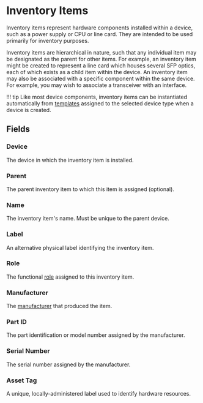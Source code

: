 # Inventory Items

Inventory items represent hardware components installed within a device, such as a power supply or CPU or line card. They are intended to be used primarily for inventory purposes.

Inventory items are hierarchical in nature, such that any individual item may be designated as the parent for other items. For example, an inventory item might be created to represent a line card which houses several SFP optics, each of which exists as a child item within the device. An inventory item may also be associated with a specific component within the same device. For example, you may wish to associate a transceiver with an interface.

!!! tip
    Like most device components, inventory items can be instantiated automatically from [templates](./inventoryitemtemplate.md) assigned to the selected device type when a device is created.

## Fields

### Device

The device in which the inventory item is installed.

### Parent

The parent inventory item to which this item is assigned (optional).

### Name

The inventory item's name. Must be unique to the parent device.

### Label

An alternative physical label identifying the inventory item.

### Role

The functional [role](./inventoryitemrole.md) assigned to this inventory item.

### Manufacturer

The [manufacturer](./manufacturer.md) that produced the item.

### Part ID

The part identification or model number assigned by the manufacturer.

### Serial Number

The serial number assigned by the manufacturer.

### Asset Tag

A unique, locally-administered label used to identify hardware resources.
